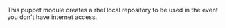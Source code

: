 This puppet module creates a rhel local repository to be used in the event
you don't have internet access.
